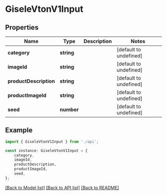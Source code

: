 # GiseleVtonV1Input


## Properties

Name | Type | Description | Notes
------------ | ------------- | ------------- | -------------
**category** | **string** |  | [default to undefined]
**imageId** | **string** |  | [default to undefined]
**productDescription** | **string** |  | [default to undefined]
**productImageId** | **string** |  | [default to undefined]
**seed** | **number** |  | [default to undefined]

## Example

```typescript
import { GiseleVtonV1Input } from './api';

const instance: GiseleVtonV1Input = {
    category,
    imageId,
    productDescription,
    productImageId,
    seed,
};
```

[[Back to Model list]](../README.md#documentation-for-models) [[Back to API list]](../README.md#documentation-for-api-endpoints) [[Back to README]](../README.md)
